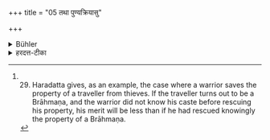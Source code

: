 +++
title = "05 तथा पुण्यक्रियासु"

+++

<details><summary>Bühler</summary>

5. And also to good works. [^1] 


[^1]:  29. Haradatta gives, as an example, the case where a warrior saves the property of a traveller from thieves. If the traveller turns out to be a Brāhmaṇa, and the warrior did not know his caste before rescuing his property, his merit will be less than if he had rescued knowingly the property of a Brāhmaṇa.
</details>

<details><summary>हरदत्त-टीका</summary>

## सूत्रम्
तथा पुण्यक्रियासु ॥ ५ ॥  
### टिप्पनी
पुण्यक्रियास्वप्येष एव न्यायः— अबुद्धिपूर्वेऽल्पं फलम्, बुद्धिपूर्वे महदिति। तद्यथा— ब्राह्मणस्स्वान्यपहृत्य चोरेषु धावत्सु यदृच्छया कश्चिच्छूर आगतस्तान् हन्यात्, स्वयमेव वा शूरं दृष्ट्वा चोरा अपहृतानि द्रव्याण्युत्सृज्य पलायेरन् तदा शूरस्याऽल्पं पुण्यफलम् । यदा तु बुद्धिपूर्वं स्वयमेव चोरेभ्यः प्रत्याहृत्य स्वानि स्वामिभ्यो ददाति तदा महदिति । एवं स्वभार्याबुद्ध्या परदारगमनेऽल्पम्, अन्यत्र महदिति ॥५॥
</details>
